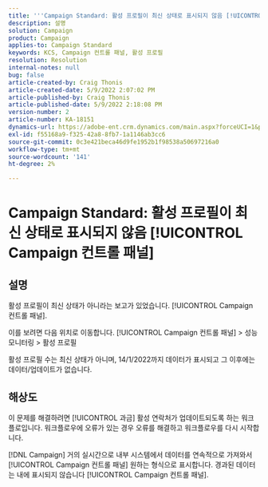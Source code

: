 ```yaml
---
title: '''Campaign Standard: 활성 프로필이 최신 상태로 표시되지 않음 [!UICONTROL Campaign 컨트롤 패널]`'
description: 설명
solution: Campaign
product: Campaign
applies-to: Campaign Standard
keywords: KCS, Campaign 컨트롤 패널, 활성 프로필
resolution: Resolution
internal-notes: null
bug: false
article-created-by: Craig Thonis
article-created-date: 5/9/2022 2:07:02 PM
article-published-by: Craig Thonis
article-published-date: 5/9/2022 2:18:08 PM
version-number: 2
article-number: KA-18151
dynamics-url: https://adobe-ent.crm.dynamics.com/main.aspx?forceUCI=1&pagetype=entityrecord&etn=knowledgearticle&id=3f406c4a-a1cf-ec11-a7b5-00224809c196
exl-id: f55168a9-f325-42a8-8fb7-1a1146ab3cc6
source-git-commit: 0c3e421beca46d9fe1952b1f98538a50697216a0
workflow-type: tm+mt
source-wordcount: '141'
ht-degree: 2%

---
```


# Campaign Standard: 활성 프로필이 최신 상태로 표시되지 않음 [!UICONTROL Campaign 컨트롤 패널]

## 설명


활성 프로필이 최신 상태가 아니라는 보고가 있었습니다. [!UICONTROL Campaign 컨트롤 패널].

이를 보려면 다음 위치로 이동합니다. [!UICONTROL Campaign 컨트롤 패널] > 성능 모니터링 > 활성 프로필

활성 프로필 수는 최신 상태가 아니며, 14/1/2022까지 데이터가 표시되고 그 이후에는 데이터/업데이트가 없습니다.


## 해상도


이 문제를 해결하려면 [!UICONTROL 과금] 활성 연락처가 업데이트되도록 하는 워크플로입니다. 워크플로우에 오류가 있는 경우 오류를 해결하고 워크플로우를 다시 시작합니다.

[!DNL Campaign] 거의 실시간으로 내부 시스템에서 데이터를 연속적으로 가져와서 [!UICONTROL Campaign 컨트롤 패널] 원하는 형식으로 표시합니다. 경과된 데이터는 내에 표시되지 않습니다 [!UICONTROL Campaign 컨트롤 패널].

